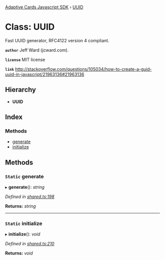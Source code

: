 [Adaptive Cards Javascript SDK](../README.md) › [UUID](uuid.md)

# Class: UUID

Fast UUID generator, RFC4122 version 4 compliant.

**`author`** Jeff Ward (jcward.com).

**`license`** MIT license

**`link`** http://stackoverflow.com/questions/105034/how-to-create-a-guid-uuid-in-javascript/21963136#21963136

## Hierarchy

* **UUID**

## Index

### Methods

* [generate](uuid.md#static-generate)
* [initialize](uuid.md#static-initialize)

## Methods

### `Static` generate

▸ **generate**(): *string*

*Defined in [shared.ts:198](https://github.com/microsoft/AdaptiveCards/blob/8588bd5ad/source/nodejs/adaptivecards/src/shared.ts#L198)*

**Returns:** *string*

___

### `Static` initialize

▸ **initialize**(): *void*

*Defined in [shared.ts:210](https://github.com/microsoft/AdaptiveCards/blob/8588bd5ad/source/nodejs/adaptivecards/src/shared.ts#L210)*

**Returns:** *void*
